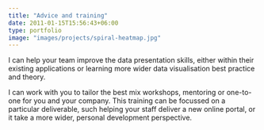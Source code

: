 ```yaml
---
title: "Advice and training"
date: 2011-01-15T15:56:43+06:00
type: portfolio
image: "images/projects/spiral-heatmap.jpg"
---
```

I can help your team improve the data presentation skills, either within their existing applications or learning more wider data visualisation best practice and theory.

I can work with you to tailor the best mix workshops, mentoring or one-to-one for you and your company. This training can be focussed on a particular deliverable, such helping your staff deliver a new online portal, or it take a more wider, personal development perspective.